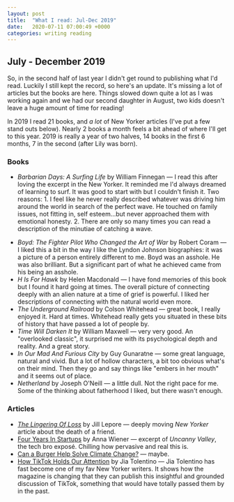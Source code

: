 ```yaml
---
layout: post
title:  "What I read: Jul-Dec 2019"
date:   2020-07-11 07:00:49 +0000
categories: writing reading
---
```


<h2 class="f4 f3-m f3-l">July - December 2019</h2>

So, in the second half of last year I didn't get round to publishing what I'd read. Luckily I still kept the record, so here's an update. It's missing a lot of articles but the books are here. Things slowed down quite a lot as I was working again and we had our second daughter in August, two kids doesn't leave a huge amount of time for reading!

In 2019 I read 21 books, and _a lot_ of New Yorker articles (I've put a few stand outs below). Nearly 2 books a month feels a bit ahead of where I'll get to this year. 2019 is really a year of two halves, 14 books in the first 6 months, 7 in the second (after Lily was born).

### Books

* _Barbarian Days: A Surfing Life_ by William Finnegan &mdash; I read this after loving the excerpt in the New Yorker. It reminded me I'd always dreamed of learning to surf. It was good to start with but I couldn't finish it. Two reasons: 1. I feel like he never really described whatever was driving him around the world in search of the perfect wave. He touched on family issues, not fitting in, self esteem...but never approached them with emotional honesty. 2. There are only so many times you can read a description of the minutiae of catching a wave.
<!--more-->
* _Boyd: The Fighter Pilot Who Changed the Art of War_ by Robert Coram &mdash; I liked this a bit in the way I like the Lyndon Johnson biographies: it was a picture of a person entirely different to me. Boyd was an asshole. He was also brilliant. But a significant part of what he achieved came from his being an asshole.
* _H Is For Hawk_ by Helen Macdonald &mdash; I have fond memories of this book but I found it hard going at times. The overall picture of connecting deeply with an alien nature at a time of grief is powerful. I liked her descriptions of connecting with the natural world even more.
* _The Underground Railroad_ by Colson Whitehead &mdash; great book, I really enjoyed it. Hard at times. Whitehead really gets you situated in these bits of history that have passed a lot of people by.
* _Time Will Darken It_ by William Maxwell &mdash; very very good. An "overlooked classic", it surprised me with its psychological depth and reality. And a great story.
* _In Our Mad And Furious City_ by Guy Gunaratne &mdash; some great language, natural and vivid. But a lot of hollow characters, a bit too obvious what's on their mind. Then they go and say things like "embers in her mouth" and it seems out of place.
* _Netherland_ by Joseph O'Neill &mdash; a little dull. Not the right pace for me. Some of the thinking about fatherhood I liked, but there wasn't enough.

### Articles

* [_The Lingering Of Loss_][ny1] by Jill Lepore &mdash; deeply moving _New Yorker_ article about the death of a friend.
* [Four Years In Startups][ny2] by Anna Wiener &mdash; excerpt of _Uncanny Valley_, the tech bro exposé. Chilling how pervasive and real this is.
* [Can a Burger Help Solve Climate Change?][ny3] &mdash; maybe.
* [How TikTok Holds Our Attention][ny4] by Jia Tolentino &mdash; Jia Tolentino has fast become one of my fav New Yorker writers. It shows how the magazine is changing that they can publish this insightful and grounded discussion of TikTok, something that would have totally passed them by in the past.

[ny1]: https://www.newyorker.com/magazine/2019/07/08/the-lingering-of-loss
[ny2]: https://www.newyorker.com/magazine/2019/09/30/four-years-in-startups
[ny3]: https://www.newyorker.com/magazine/2019/09/30/can-a-burger-help-solve-climate-change
[ny4]: https://www.newyorker.com/magazine/2019/09/30/how-tiktok-holds-our-attention